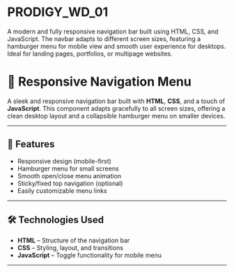 # PRODIGY_WD_01
A modern and fully responsive navigation bar built using HTML, CSS, and JavaScript. The navbar adapts to different screen sizes, featuring a hamburger menu for mobile view and smooth user experience for desktops. Ideal for landing pages, portfolios, or multipage websites.

# 📱 Responsive Navigation Menu

A sleek and responsive navigation bar built with **HTML**, **CSS**, and a touch of **JavaScript**. This component adapts gracefully to all screen sizes, offering a clean desktop layout and a collapsible hamburger menu on smaller devices.

---

## 🧩 Features

- Responsive design (mobile-first)
- Hamburger menu for small screens
- Smooth open/close menu animation
- Sticky/fixed top navigation (optional)
- Easily customizable menu links

---



## 🛠️ Technologies Used

- **HTML** – Structure of the navigation bar
- **CSS** – Styling, layout, and transitions
- **JavaScript** – Toggle functionality for mobile menu

---



